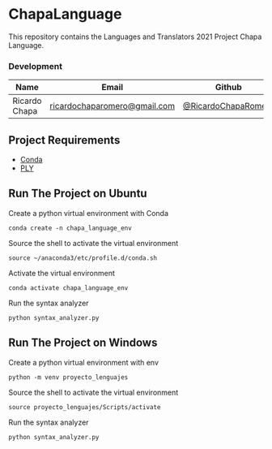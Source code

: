 # ChapaLanguage
This repository contains the Languages and Translators 2021 Project Chapa Language.

### Development

| Name                    | Email                                                               | Github                                                       | Role      |
| ----------------------- | ------------------------------------------------------------------- | ------------------------------------------------------------ | --------- |
| Ricardo Chapa | [ricardochaparomero@gmail.com](mailto:ricardochaparomero@gmail.com) | [@RicardoChapaRomero](https://github.com/RicardoChapaRomero) | Author & Developer |


## Project Requirements
- [Conda](https://docs.conda.io/en/latest/)
- [PLY](https://www.dabeaz.com/ply/)

## Run The Project on Ubuntu
Create a python virtual environment with Conda
```bin
conda create -n chapa_language_env
```

Source the shell to activate the virtual environment
```bin
source ~/anaconda3/etc/profile.d/conda.sh 
```

Activate the virtual environment

```bin
conda activate chapa_language_env
```

Run the syntax analyzer
```bin
python syntax_analyzer.py 
```

## Run The Project on Windows
Create a python virtual environment with env
```bin
python -m venv proyecto_lenguajes
```

Source the shell to activate the virtual environment
```bin
source proyecto_lenguajes/Scripts/activate
```

Run the syntax analyzer
```bin
python syntax_analyzer.py 
```
